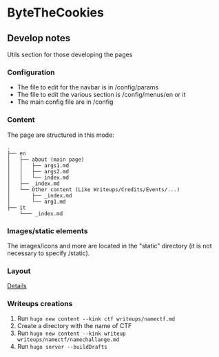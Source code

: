 # ByteTheCookies

## Develop notes

Utils section for those developing the pages

### Configuration

- The file to edit for the navbar is in /config/params
- The file to edit the various section is /config/menus/en or it
- The main config file are in /config

### Content

The page are structured in this mode:

```text
.
├── en
│   ├── about (main page)
│   │   ├── args1.md
│   │   ├── args2.md
│   │   └── index.md
│   ├── _index.md
│   └── Other content (Like Writeups/Credits/Events/...)
│       ├── _index.md
│       └── arg1.md
├── it
    └─── _index.md

```

### Images/static elements

The images/icons and more are located in the "static" directory (it is not necessary to specify /static).

### Layout

[Details](https://kaiiiz.github.io/hugo-theme-monochrome/layouts/)

### Writeups creations

1. Run `hugo new content --kink ctf writeups/namectf.md`
2. Create a directory with the name of CTF
3. Run `hugo new content --kink writeup writeups/namectf/namechallange.md`
4. Run ``` hugo server --buildDrafts ```